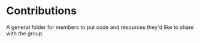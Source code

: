 # Contributions
A general folder for members to put code and resources they'd like to share with the group. 
